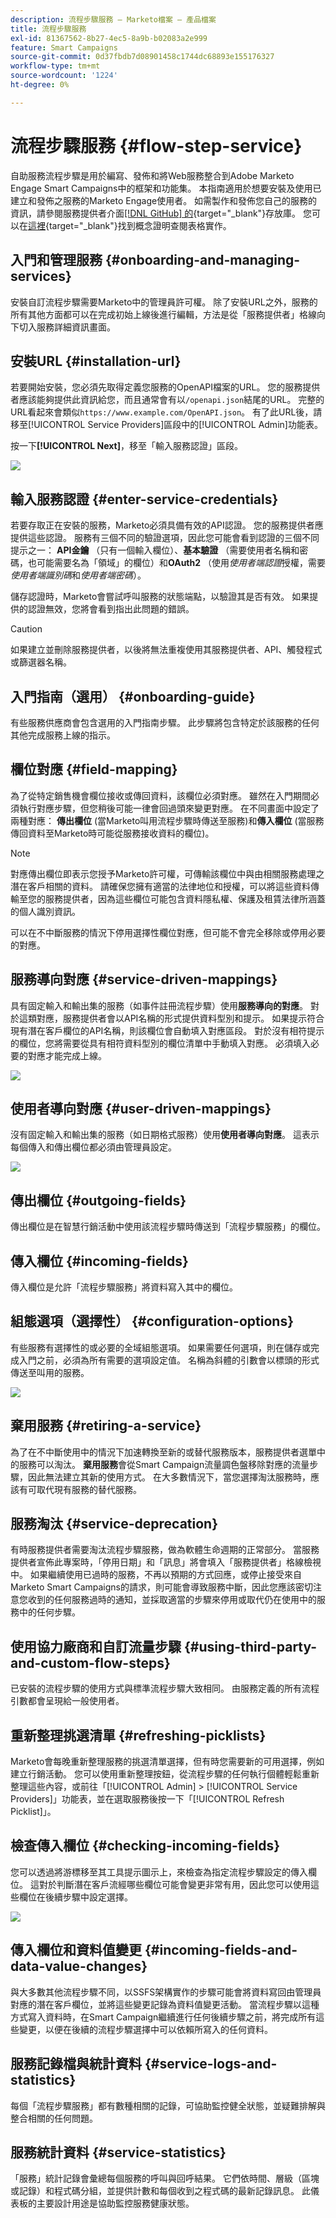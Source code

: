 ```yaml
---
description: 流程步驟服務 — Marketo檔案 — 產品檔案
title: 流程步驟服務
exl-id: 81367562-8b27-4ec5-8a9b-b02083a2e999
feature: Smart Campaigns
source-git-commit: 0d37fbdb7d08901458c1744dc68893e155176327
workflow-type: tm+mt
source-wordcount: '1224'
ht-degree: 0%

---
```


# 流程步驟服務 {#flow-step-service}

自助服務流程步驟是用於編寫、發佈和將Web服務整合到Adobe Marketo Engage Smart Campaigns中的框架和功能集。 本指南適用於想要安裝及使用已建立和發佈之服務的Marketo Engage使用者。 如需製作和發佈您自己的服務的資訊，請參閱服務提供者介面[[!DNL GitHub] 的](https://github.com/adobe/Marketo-SSFS-Service-Provider-Interface){target="_blank"}存放庫。 您可以在[這裡](https://github.com/adobe/mkto-flow-lookup){target="_blank"}找到概念證明查閱表格實作。

## 入門和管理服務 {#onboarding-and-managing-services}

安裝自訂流程步驟需要Marketo中的管理員許可權。 除了安裝URL之外，服務的所有其他方面都可以在完成初始上線後進行編輯，方法是從「服務提供者」格線向下切入服務詳細資訊畫面。

## 安裝URL {#installation-url}

若要開始安裝，您必須先取得定義您服務的OpenAPI檔案的URL。 您的服務提供者應該能夠提供此資訊給您，而且通常會有以`/openapi.json`結尾的URL。 完整的URL看起來會類似`https://www.example.com/OpenAPI.json`。 有了此URL後，請移至[!UICONTROL Service Providers]區段中的[!UICONTROL Admin]功能表。

按一下&#x200B;**[!UICONTROL Next]**，移至「輸入服務認證」區段。

![](assets/flow-step-service-1.png)

## 輸入服務認證 {#enter-service-credentials}

若要存取正在安裝的服務，Marketo必須具備有效的API認證。 您的服務提供者應提供這些認證。 服務有三個不同的驗證選項，因此您可能會看到認證的三個不同提示之一： **API金鑰** （只有一個輸入欄位）、**基本驗證** （需要使用者名稱和密碼，也可能需要名為「領域」的欄位）和&#x200B;**OAuth2** （使用&#x200B;_使用者端認證_&#x200B;授權，需要&#x200B;_使用者端識別碼_&#x200B;和&#x200B;_使用者端密碼_）。

儲存認證時，Marketo會嘗試呼叫服務的狀態端點，以驗證其是否有效。 如果提供的認證無效，您將會看到指出此問題的錯誤。

>[!CAUTION]
>
>如果建立並刪除服務提供者，以後將無法重複使用其服務提供者、API、觸發程式或篩選器名稱。

## 入門指南（選用） {#onboarding-guide}

有些服務供應商會包含選用的入門指南步驟。 此步驟將包含特定於該服務的任何其他完成服務上線的指示。

## 欄位對應 {#field-mapping}

為了從特定銷售機會欄位接收或傳回資料，該欄位必須對應。 雖然在入門期間必須執行對應步驟，但您稍後可能一律會回過頭來變更對應。 在不同畫面中設定了兩種對應： **傳出欄位** (當Marketo叫用流程步驟時傳送至服務)和&#x200B;**傳入欄位** (當服務傳回資料至Marketo時可能從服務接收資料的欄位)。

>[!NOTE]
>
>對應傳出欄位即表示您授予Marketo許可權，可傳輸該欄位中與由相關服務處理之潛在客戶相關的資料。 請確保您擁有適當的法律地位和授權，可以將這些資料傳輸至您的服務提供者，因為這些欄位可能包含資料隱私權、保護及租賃法律所涵蓋的個人識別資訊。

可以在不中斷服務的情況下停用選擇性欄位對應，但可能不會完全移除或停用必要的對應。

## 服務導向對應 {#service-driven-mappings}

具有固定輸入和輸出集的服務（如事件註冊流程步驟）使用&#x200B;**服務導向的對應**。 對於這類對應，服務提供者會以API名稱的形式提供資料型別和提示。 如果提示符合現有潛在客戶欄位的API名稱，則該欄位會自動填入對應區段。 對於沒有相符提示的欄位，您將需要從具有相符資料型別的欄位清單中手動填入對應。 必須填入必要的對應才能完成上線。

![](assets/flow-step-service-2.png)

## 使用者導向對應 {#user-driven-mappings}

沒有固定輸入和輸出集的服務（如日期格式服務）使用&#x200B;**使用者導向對應**。 這表示每個傳入和傳出欄位都必須由管理員設定。

![](assets/flow-step-service-3.png)

## 傳出欄位 {#outgoing-fields}

傳出欄位是在智慧行銷活動中使用該流程步驟時傳送到「流程步驟服務」的欄位。

## 傳入欄位 {#incoming-fields}

傳入欄位是允許「流程步驟服務」將資料寫入其中的欄位。

## 組態選項（選擇性） {#configuration-options}

有些服務有選擇性的或必要的全域組態選項。 如果需要任何選項，則在儲存或完成入門之前，必須為所有需要的選項設定值。 名稱為斜體的引數會以標頭的形式傳送至叫用的服務。

![](assets/flow-step-service-4.png)

## 棄用服務 {#retiring-a-service}

為了在不中斷使用中的情況下加速轉換至新的或替代服務版本，服務提供者選單中的服務可以淘汰。 **棄用服務**&#x200B;會從Smart Campaign流量調色盤移除對應的流量步驟，因此無法建立其新的使用方式。 在大多數情況下，當您選擇淘汰服務時，應該有可取代現有服務的替代服務。

## 服務淘汰 {#service-deprecation}

有時服務提供者需要淘汰流程步驟服務，做為軟體生命週期的正常部分。 當服務提供者宣佈此專案時，「停用日期」和「訊息」將會填入「服務提供者」格線檢視中。 如果繼續使用已過時的服務，不再以預期的方式回應，或停止接受來自Marketo Smart Campaigns的請求，則可能會導致服務中斷，因此您應該密切注意您收到的任何服務過時的通知，並採取適當的步驟來停用或取代仍在使用中的服務中的任何步驟。

## 使用協力廠商和自訂流量步驟 {#using-third-party-and-custom-flow-steps}

已安裝的流程步驟的使用方式與標準流程步驟大致相同。 由服務定義的所有流程引數都會呈現給一般使用者。

## 重新整理挑選清單 {#refreshing-picklists}

Marketo會每晚重新整理服務的挑選清單選擇，但有時您需要新的可用選擇，例如建立行銷活動。 您可以使用重新整理按鈕，從流程步驟的任何執行個體輕鬆重新整理這些內容，或前往「[!UICONTROL Admin] > [!UICONTROL Service Providers]」功能表，並在選取服務後按一下「[!UICONTROL Refresh Picklist]」。

## 檢查傳入欄位 {#checking-incoming-fields}

您可以透過將游標移至其工具提示圖示上，來檢查為指定流程步驟設定的傳入欄位。 這對於判斷潛在客戶流經哪些欄位可能會變更非常有用，因此您可以使用這些欄位在後續步驟中設定選擇。

![](assets/flow-step-service-5.png)

## 傳入欄位和資料值變更 {#incoming-fields-and-data-value-changes}

與大多數其他流程步驟不同，以SSFS架構實作的步驟可能會將資料寫回由管理員對應的潛在客戶欄位，並將這些變更記錄為資料值變更活動。  當流程步驟以這種方式寫入資料時，在Smart Campaign繼續進行任何後續步驟之前，將完成所有這些變更，以便在後續的流程步驟選擇中可以依賴所寫入的任何資料。

## 服務記錄檔與統計資料 {#service-logs-and-statistics}

每個「流程步驟服務」都有數種相關的記錄，可協助監控健全狀態，並疑難排解與整合相關的任何問題。

## 服務統計資料 {#service-statistics}

「服務」統計記錄會彙總每個服務的呼叫與回呼結果。 它們依時間、層級（區塊或記錄）和程式碼分組，並提供計數和每個收到之程式碼的最新記錄訊息。 此儀表板的主要設計用途是協助監控服務健康狀態。
